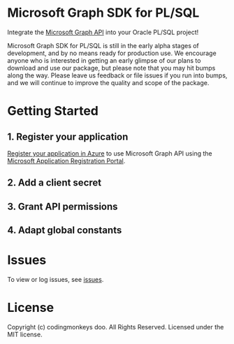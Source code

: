 # Microsoft Graph SDK for PL/SQL
Integrate the [Microsoft Graph API](https://graph.microsoft.io/) into your Oracle PL/SQL project!

Microsoft Graph SDK for PL/SQL is still in the early alpha stages of development, and by no means ready for production use. We encourage anyone who is interested in getting an early glimpse of our plans to download and use our package, but please note that you may hit bumps along the way. Please leave us feedback or file issues if you run into bumps, and we will continue to improve the quality and scope of the package.

# Getting Started
## 1. Register your application
[Register your application in Azure](https://docs.microsoft.com/en-us/graph/auth-register-app-v2) to use Microsoft Graph API using the [Microsoft Application Registration Portal](https://aka.ms/appregistrations).

## 2. Add a client secret

## 3. Grant API permissions

## 4. Adapt global constants

# Issues
To view or log issues, see [issues](https://github.com/cdngmnks/msgraph-sdk-plsql/issues).

# License
Copyright (c) codingmonkeys doo. All Rights Reserved. Licensed under the MIT license.
